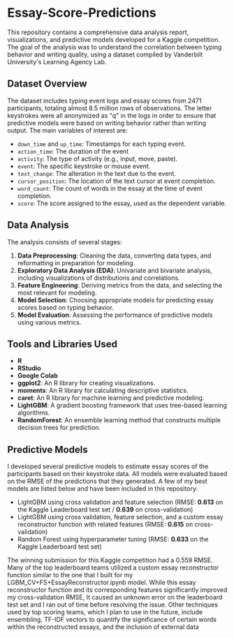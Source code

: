 # Essay-Score-Predictions

This repository contains a comprehensive data analysis report, visualizations, and predictive models developed for a Kaggle competition. The goal of the analysis was to understand the correlation between typing behavior and writing quality, using a dataset compiled by Vanderbilt University's Learning Agency Lab.

## Dataset Overview

The dataset includes typing event logs and essay scores from 2471 participants, totaling almost 8.5 million rows of observations. The letter keystrokes were all anonymized as "q" in the logs in order to ensure that predictive models were based on writing behavior rather than writing output. The main variables of interest are:

- `down_time` and `up_time`: Timestamps for each typing event.
- `action_time`: The duration of the event
- `activity`: The type of activity (e.g., input, move, paste).
- `event`: The specific keystroke or mouse event.
- `text_change`: The alteration in the text due to the event.
- `cursor_position`: The location of the text cursor at event completion.
- `word_count`: The count of words in the essay at the time of event completion.
- `score`: The score assigned to the essay, used as the dependent variable.

## Data Analysis

The analysis consists of several stages:

1. **Data Preprocessing**: Cleaning the data, converting data types, and reformatting in preparation for modeling.
2. **Exploratory Data Analysis (EDA)**: Univariate and bivariate analysis, including visualizations of distributions and correlations.
3. **Feature Engineering**: Deriving metrics from the data, and selecting the most relevant for modeling.
4. **Model Selection**: Choosing appropriate models for predicting essay scores based on typing behavior.
5. **Model Evaluation**: Assessing the performance of predictive models using various metrics.

## Tools and Libraries Used

- **R**
- **RStudio**
- **Google Colab**
- **ggplot2**: An R library for creating visualizations.
- **moments**: An R library for calculating descriptive statistics.
- **caret**: An R library for machine learning and predictive modeling.
- **LightGBM**: A gradient boosting framework that uses tree-based learning algorithms.
- **RandomForest**: An ensemble learning method that constructs multiple decision trees for prediction.

## Predictive Models

I developed several predictive models to estimate essay scores of the participants based on their keystroke data. All models were evaluated based on the RMSE of the predictions that they generated. A few of my best models are listed below and have been included in this repository:

- LightGBM using cross validation and feature selection (RMSE: **0.613** on the Kaggle Leaderboard test set / **0.639** on cross-validation)
- LightGBM using cross validation, feature selection, and a custom essay reconstructor function with related features (RMSE: **0.615** on cross-validation)
- Random Forest using hyperparameter tuning (RMSE: **0.633** on the Kaggle Leaderboard test set)

The winning submission for this Kaggle competition had a 0.559 RMSE. Many of the top leaderboard teams utilized a custom essay reconstructor function similar to the one that I built for my LGBM_CV+FS+EssayReconstructor.ipynb model. While this essay reconstructor function and its corresponding features significantly improved my cross-validation RMSE, It caused an unknown error on the leaderboard test set and I ran out of time before resolving the issue. Other techniques used by top scoring teams, which I plan to use in the future, include ensembling, TF-IDF vectors to quantify the significance of certain words within the reconstructed essays, and the inclusion of external data 
